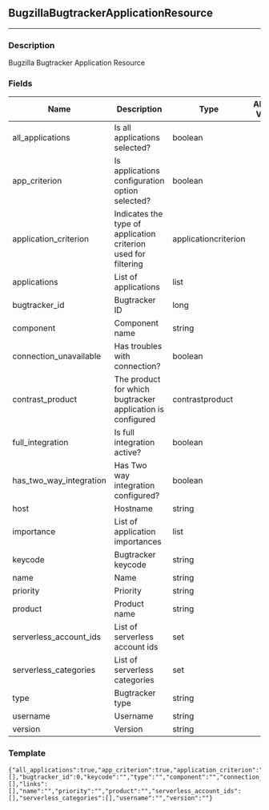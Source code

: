 ## BugzillaBugtrackerApplicationResource
---
### Description
Bugzilla Bugtracker Application Resource
### Fields
| Name | Description | Type | Allowed Values | Required |
| ---- | ----------- | ---- | -------------- | -------- |
| all_applications | Is all applications selected? | boolean |  | false |
| app_criterion | Is applications configuration option selected? | boolean |  | false |
| application_criterion | Indicates the type of application criterion used for filtering | applicationcriterion |  | false |
| applications | List of applications | list |  | false |
| bugtracker_id | Bugtracker ID | long |  | false |
| component | Component name | string |  | false |
| connection_unavailable | Has troubles with connection? | boolean |  | false |
| contrast_product | The product for which bugtracker application is configured | contrastproduct |  | false |
| full_integration | Is full integration active? | boolean |  | false |
| has_two_way_integration | Has Two way integration configured? | boolean |  | false |
| host | Hostname | string |  | false |
| importance | List of application importances | list |  | false |
| keycode | Bugtracker keycode | string |  | false |
| name | Name | string |  | false |
| priority | Priority | string |  | false |
| product | Product name | string |  | false |
| serverless_account_ids | List of serverless account ids | set |  | false |
| serverless_categories | List of serverless categories | set |  | false |
| type | Bugtracker type | string |  | false |
| username | Username | string |  | false |
| version | Version | string |  | false |
### Template
```
{"all_applications":true,"app_criterion":true,"application_criterion":"","applications":[],"bugtracker_id":0,"keycode":"","type":"","component":"","connection_unavailable":true,"contrast_product":"","full_integration":true,"has_two_way_integration":true,"host":"","importance":[],"links":[],"name":"","priority":"","product":"","serverless_account_ids":[],"serverless_categories":[],"username":"","version":""}
```
